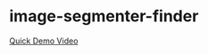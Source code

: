 # image-segmenter-finder
[Quick Demo Video](https://www.youtube.com/watch?v=X2jMI_VWbuE&feature=emb_logo)
